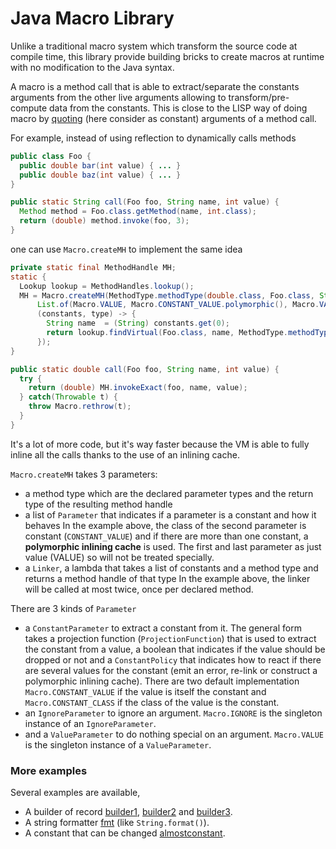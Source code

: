 # Java Macro Library

Unlike a traditional macro system which transform the source code at compile time,
this library provide building bricks to create macros at runtime with no modification to the Java syntax.

A macro is a method call that is able to extract/separate the constants arguments from
the other live arguments allowing to transform/pre-compute data from the constants.
This is close to the LISP way of doing macro by [quoting](https://en.wikipedia.org/wiki/Lisp_(programming_language)#Self-evaluating_forms_and_quoting)
(here consider as constant) arguments of a method call.

For example, instead of using reflection to dynamically calls methods
```java
public class Foo {
  public double bar(int value) { ... }
  public double baz(int value) { ... }
}

public static String call(Foo foo, String name, int value) {
  Method method = Foo.class.getMethod(name, int.class);
  return (double) method.invoke(foo, 3);  
}
```

one can use `Macro.createMH` to implement the same idea
```java
private static final MethodHandle MH;
static {
  Lookup lookup = MethodHandles.lookup();
  MH = Macro.createMH(MethodType.methodType(double.class, Foo.class, String.class, int.class),
      List.of(Macro.VALUE, Macro.CONSTANT_VALUE.polymorphic(), Macro.VALUE),
      (constants, type) -> {
        String name  = (String) constants.get(0);
        return lookup.findVirtual(Foo.class, name, MethodType.methodType(double.class, int.class)).asType(type);
      });
}

public static double call(Foo foo, String name, int value) {
  try {
    return (double) MH.invokeExact(foo, name, value);
  } catch(Throwable t) {
    throw Macro.rethrow(t);
  }
}
```

It's a lot of more code, but it's way faster because the VM is able to fully inline all the calls thanks to
the use of an inlining cache.

`Macro.createMH` takes 3 parameters:
- a method type which are the declared parameter types and the return type of the resulting method handle
- a list of `Parameter` that indicates if a parameter is a constant and how it behaves
  In the example above, the class of the second parameter is constant (`CONSTANT_VALUE`) and if there are more
  than one constant, a __polymorphic inlining cache__ is used. The first and last parameter as just value (VALUE)
  so will not be treated specially.
- a `Linker`, a lambda that takes a list of constants and a method type and returns a method handle of that type
  In the example above, the linker will be called at most twice, once per declared method.

There are 3 kinds of `Parameter`
- a `ConstantParameter` to extract a constant from it.
  The general form takes a projection function (`ProjectionFunction`) that is used to extract the constant from a value,
  a boolean that indicates if the value should be dropped or not and a `ConstantPolicy` that indicates
  how to react if there are several values for the constant (emit an error, re-link or construct a polymorphic
  inlining cache). There are two default implementation `Macro.CONSTANT_VALUE` if the value is itself the constant
  and `Macro.CONSTANT_CLASS` if the class of the value is the constant.
- an `IgnoreParameter` to ignore an argument.
  `Macro.IGNORE` is the singleton instance of an `IgnoreParameter`.
- and a `ValueParameter` to do nothing special on an argument.
  `Macro.VALUE` is the singleton instance of a `ValueParameter`.


### More examples

Several examples are available,
- A builder of record [builder1](src/main/examples/com/github.forax/macro/example/builder1.java),
  [builder2](src/main/examples/com/github.forax/macro/example/builder2.java) and
  [builder3](src/main/examples/com/github.forax/macro/example/builder3.java).
- A string formatter [fmt](src/main/examples/com/github.forax/macro/example/fmt.java) (like `String.format()`).
- A constant that can be changed [almostconstant](src/main/examples/com/github.forax/macro/example/almostconstant.java).

